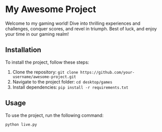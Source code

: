 # My Awesome Project


Welcome to my gaming world! Dive into thrilling experiences and challenges, conquer scores, and revel in triumph. Best of luck, and enjoy your time in our gaming realm!

## Installation

To install the project, follow these steps:

1. Clone the repository: `git clone https://github.com/your-username/awesome-project.git`
2. Navigate to the project folder: `cd desktop/games`
3. Install dependencies: `pip install -r requirements.txt`

## Usage

To use the project, run the following command:

```bash
python live.py
